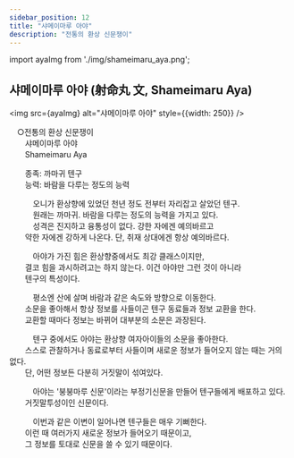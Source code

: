 ```yaml
---
sidebar_position: 12
title: "샤메이마루 아야"
description: "전통의 환상 신문쟁이"
---
```


import ayaImg from './img/shameimaru_aya.png';

## 샤메이마루 아야 (射命丸 文, Shameimaru Aya)

<img src={ayaImg} alt="샤메이마루 아야" style={{width: 250}} />

　○전통의 환상 신문쟁이  
　　샤메이마루 아야  
　　Shameimaru Aya  

　　종족: 까마귀 텐구  
　　능력: 바람을 다루는 정도의 능력  

　　　오니가 환상향에 있었던 천년 정도 전부터 자리잡고 살았던 텐구.  
　　　원래는 까마귀. 바람을 다루는 정도의 능력을 가지고 있다.  
　　　성격은 진지하고 융통성이 없다. 강한 자에겐 예의바르고  
　　약한 자에겐 강하게 나온다. 단, 취재 상대에겐 항상 예의바르다.  

　　　아야가 가진 힘은 환상향중에서도 최강 클래스이지만,  
　　결코 힘을 과시하려고는 하지 않는다. 이건 아야만 그런 것이 아니라  
　　텐구의 특성이다.  

　　　평소엔 산에 살며 바람과 같은 속도와 방향으로 이동한다.  
　　소문을 좋아해서 항상 정보를 사들이곤 텐구 동료들과 정보 교환을 한다.  
　　교환할 때마다 정보는 바뀌어 대부분의 소문은 과장된다.  

　　　텐구 중에서도 아야는 환상향 여자아이들의 소문을 좋아한다.  
　　스스로 관찰하거나 동료로부터 사들이며 새로운 정보가 들어오지 않는 때는 거의 없다.  
　　단, 어떤 정보든 다분히 거짓말이 섞여있다.  

　　　아야는 '붕붕마루 신문'이라는 부정기신문을 만들어 텐구들에게 배포하고 있다.  
　　거짓말투성이인 신문이다.  

　　　이번과 같은 이변이 일어나면 텐구들은 매우 기뻐한다.  
　　이런 때 여러가지 새로운 정보가 들어오기 때문이고,  
　　그 정보를 토대로 신문을 쓸 수 있기 때문이다.  
